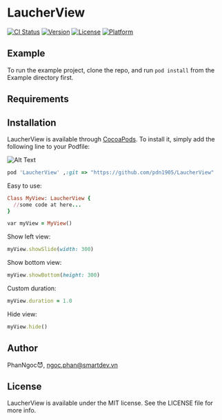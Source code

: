 # LaucherView

[![CI Status](http://img.shields.io/travis/pdn1905/LaucherView.svg?style=flat)](https://travis-ci.org/pdn1905/LaucherView)
[![Version](https://img.shields.io/cocoapods/v/LaucherView.svg?style=flat)](http://cocoapods.org/pods/LaucherView)
[![License](https://img.shields.io/cocoapods/l/LaucherView.svg?style=flat)](http://cocoapods.org/pods/LaucherView)
[![Platform](https://img.shields.io/cocoapods/p/LaucherView.svg?style=flat)](http://cocoapods.org/pods/LaucherView)

## Example

To run the example project, clone the repo, and run `pod install` from the Example directory first.

## Requirements

## Installation

LaucherView is available through [CocoaPods](http://cocoapods.org). To install
it, simply add the following line to your Podfile:

![Alt Text](https://media.giphy.com/media/kfnC9rzczSoqk/giphy.gif)

```ruby
pod 'LaucherView' ,:git => "https://github.com/pdn1905/LaucherView"
```

Easy to use:

```ruby
Class MyView: LaucherView {
  //some code at here... 
}

var myView = MyView()
```

Show left view:
```ruby
myView.showSlide(width: 300) 
```

Show bottom view:
```ruby
myView.showBottom(height: 300) 
```

Custom duration:
```ruby
myView.duration = 1.0
```

Hide view:
```ruby
myView.hide()
```

## Author

PhanNgoc😈, ngoc.phan@smartdev.vn

## License

LaucherView is available under the MIT license. See the LICENSE file for more info.
